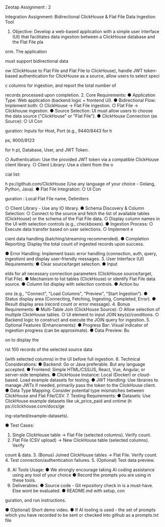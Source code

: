 Zeotap Assignment : 2

Integration Assignment: Bidirectional ClickHouse & Flat File Data
Ingestion Tool
1. Objective:
Develop a web-based application with a simple user interface (UI) that facilitates data
ingestion between a ClickHouse database and the Flat File pla

orm. The application

must support bidirectional data

ow (ClickHouse to Flat File and Flat File to
ClickHouse), handle JWT token-based authentication for ClickHouse as a source,
allow users to select speci

c columns for ingestion, and report the total number of

records processed upon completion.
2. Core Requirements:
● Application Type: Web application (backend logic + frontend UI).
● Bidirectional Flow: Implement both:
○ ClickHouse -> Flat File ingestion.
○ Flat File -> Clickhouse ingestion.
● Source Selection: UI must allow users to choose the data source ("ClickHouse"
or "Flat File").
● ClickHouse Connection (as Source):
○ UI Con

guration: Inputs for Host, Port (e.g., 9440/8443 for h

ps, 9000/8123

for h
p), Database, User, and JWT Token.

○ Authentication: Use the provided JWT token via a compatible ClickHouse
client library.
○ Client Library: Use a client from the o

cial list:

h
ps://github.com/ClickHouse (Use any language of your choice - Golang,
Python, Java).
● Flat File Integration:
○ UI Con

guration : Local Flat File name, Delimiters

○ Client Library - Use any IO library.
● Schema Discovery & Column Selection:
○ Connect to the source and fetch the list of available tables (ClickHouse) or the
schema of the Flat File data.
○ Display column names in the UI with selection controls (e.g., checkboxes).
● Ingestion Process:
○ Execute data transfer based on user selections.
○ Implement e

cient data handling (batching/streaming recommended).
● Completion Reporting: Display the total count of ingested records upon
success.

● Error Handling: Implement basic error handling (connection, auth, query,
ingestion) and display user-friendly messages.
3. User Interface (UI) Requirements:
● Clear source/target selection.
● Input

elds for all necessary connection parameters (ClickHouse source/target,
Flat File).
● Mechanism to list tables (ClickHouse) or identify Flat File data source.
● Column list display with selection controls.
● Action bu

ons (e.g., "Connect", "Load Columns", "Preview", "Start Ingestion").
● Status display area (Connecting, Fetching, Ingesting, Completed, Error).
● Result display area (record count or error message).
4. Bonus Requirements:
● Multi-Table Join (ClickHouse Source):
○ Allow selection of multiple ClickHouse tables.
○ UI element to input JOIN key(s)/conditions.
○ Backend logic to construct and execute the JOIN query for ingestion.
5. Optional Features (Enhancements):
● Progress Bar: Visual indicator of ingestion progress (can be approximate).
● Data Preview: Bu

on to display the

rst 100 records of the selected source data

(with selected columns) in the UI before full ingestion.
6. Technical Considerations:
● Backend: Go or Java preferable. But any language accepted.
● Frontend: Simple HTML/CSS/JS, React, Vue, Angular, or server-side templates.
● ClickHouse Instance: Local (Docker) or cloud-based. Load example datasets for
testing.
● JWT Handling: Use libraries to manage JWTs if needed, primarily pass the token
to the ClickHouse client.
● Data Type Mapping: Consider potential type mismatches between ClickHouse
and Flat File/CSV.
7. Testing Requirements:
● Datasets: Use ClickHouse example datasets like uk_price_paid and ontime
(h
ps://clickhouse.com/docs/ge

ing-started/example-datasets).

● Test Cases:
1. Single ClickHouse table -> Flat File (selected columns). Verify count.
2. Flat File (CSV upload) -> New ClickHouse table (selected columns). Verify

count & data.
3. (Bonus) Joined ClickHouse tables -> Flat File. Verify count.
4. Test connection/authentication failures.
5. (Optional) Test data preview.

8. AI Tools Usage:
● We strongly encourage taking AI coding assistance using any tool of your
choice
● Record the prompts you are using in these tools.
9. Deliverables:
● Source code - Git repository check in is a must-have. Else wont be evaluated.
● README.md with setup, con

guration, and run instructions.

● (Optional) Short demo video.
● If AI tooling is used - the set of prompts which you have recorded to be sent or
checked into github as a prompts.txt file
